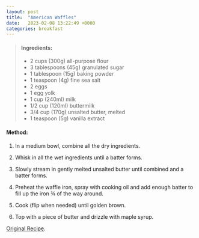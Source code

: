 ```yaml
---
layout: post
title:  "American Waffles"
date:   2023-02-08 13:22:49 +0000
categories: breakfast
---
```

> #### Ingredients:
> 
> - 2 cups (300g) all-purpose flour
> - 3 tablespoons (45g) granulated sugar
> - 1 tablespoon (15g) baking powder
> - 1 teaspoon (4g) fine sea salt
> - 2 eggs
> - 1 egg yolk
> - 1 cup (240ml) milk
> - 1/2 cup (120ml) buttermilk
> - 3/4 cup (170g) unsalted butter, melted
> - 1 teaspoon (5g) vanilla extract

#### Method:

1. In a medium bowl, combine all the dry ingredients. 

2. Whisk in all the wet ingredients until a batter forms. 

3. Slowly stream in gently melted unsalted butter until combined and a batter forms. 

4. Preheat the waffle iron, spray with cooking oil and add enough batter to fill up the iron ¾ of the way around. 

5. Cook (flip when needed) until golden brown. 

6. Top with a piece of butter and drizzle with maple syrup.

[Original Recipe][original-recipe].

[original-recipe]: https://www.joshuaweissman.com/post/perfect-homemade-waffles